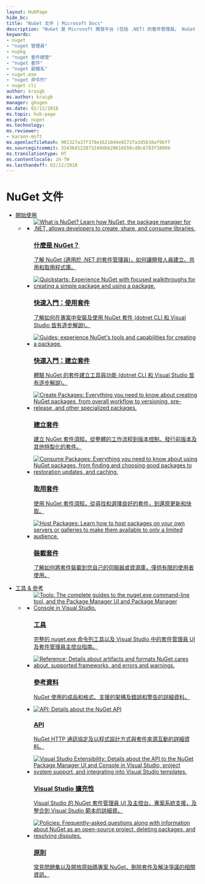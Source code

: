 ```yaml
---
layout: HubPage
hide_bc: 
title: "NuGet 文件 | Microsoft Docs"
description: "NuGet 是 Microsoft 開發平台 (包括 .NET) 的套件管理員。 NuGet 用戶端工具能讓您建立與取用套件。"
keywords:
- nuget
- "nuget 管理員"
- nupkg
- "nuget 套件總管"
- "nuget 套件"
- "nuget 副檔名"
- nuget.exe
- "nuget 命令列"
- nuget cli
author: kraigb
ms.author: kraigb
manager: ghogen
ms.date: 02/12/2018
ms.topic: hub-page
ms.prod: nuget
ms.technology: 
ms.reviewer:
- karann-msft
ms.openlocfilehash: 901327a37f378e16210d4e0272fa3d5638af9bff
ms.sourcegitcommit: 33436d122873249dbb20616556cd8c6783f38909
ms.translationtype: HT
ms.contentlocale: zh-TW
ms.lasthandoff: 02/12/2018
---
```

<div id="main" class="v2">
<div class="container">
    <h1>NuGet 文件</h1>
    <ul class="pivots">
        <li>
            <a href="#start">開始使用</a>
            <ul id="start">
                <li>
                    <a href="#start-all"></a>
                    <ul id="start-all" class="cardsC">
                        <li>
                            <a href="what-is-nuget.md">
                            <div class="cardSize">
                                <div class="cardPadding">
                                    <div class="card">
                                        <div class="cardImageOuter">
                                            <div class="cardImage  bgdAccent1">
                                                <img src="media/hub/nuget-get-started-what-is-nuget.svg" alt="What is NuGet? Learn how NuGet, the package manager for .NET, allows developers to create, share, and consume libraries." />        
                                            </div>
                                        </div>
                                        <div class="cardText">
                                            <h3>什麼是 NuGet？</h3>
                                            <p>了解 NuGet (適用於 .NET 的套件管理員)，如何讓開發人員建立、共用和取用程式庫。</p>
                                        </div>
                                    </div>
                                </div>
                            </div>
                            </a>
                        </li>
                        <li>
                            <a href="quickstart/install-and-use-a-package-using-the-dotnet-cli.md">
                            <div class="cardSize">
                                <div class="cardPadding">
                                    <div class="card">
                                        <div class="cardImageOuter">
                                            <div class="cardImage  bgdAccent1">
                                                <img src="media/hub/nuget-get-started-quickstarts.svg" alt="Quickstarts: Experience NuGet with focused walkthroughs for creating a simple package and using a package." />
                                            </div>
                                        </div>
                                        <div class="cardText">
                                            <h3>快速入門：使用套件</h3>
                                            <p>了解如何在專案中安裝及使用 NuGet 套件 (dotnet CLI 和 Visual Studio 皆有逐步解說)。</p>
                                        </div>
                                    </div>
                                </div>
                            </div>
                            </a>
                        </li>
                        <li>
                            <a href="quickstart/create-and-publish-a-package-using-the-dotnet-cli.md">
                            <div class="cardSize">
                                <div class="cardPadding">
                                    <div class="card">
                                        <div class="cardImageOuter">
                                            <div class="cardImage  bgdAccent1">
                                                <img src="media/hub/nuget-get-started-guides.svg" alt="Guides: experience NuGet's tools and capabilities for creating a package." />
                                            </div>
                                        </div>
                                        <div class="cardText">
                                            <h3>快速入門：建立套件</h3>
                                            <p>體驗 NuGet 的套件建立工具與功能 (dotnet CLI 和 Visual Studio 皆有逐步解說)。</p>
                                        </div>
                                    </div>
                                </div>
                            </div>
                            </a>
                        </li>
                        <li>
                            <a href="create-packages/overview-and-workflow.md">
                            <div class="cardSize">
                                <div class="cardPadding">
                                    <div class="card">
                                        <div class="cardImageOuter">
                                            <div class="cardImage  bgdAccent1">
                                                <img src="media/hub/nuget-get-started-create-packages.svg" alt="Create Packages: Everything you need to know about creating NuGet packages, from overall workflow to versioning, pre-release, and other specialized packages." />
                                            </div>
                                        </div>
                                        <div class="cardText">
                                            <h3>建立套件</h3>
                                            <p>建立 NuGet 套件須知，從整體的工作流程到版本控制、發行前版本及其他特製化的套件。</p>
                                        </div>
                                    </div>
                                </div>
                            </div>
                            </a>
                        </li>
                        <li>
                            <a href="consume-packages/overview-and-workflow.md">
                            <div class="cardSize">
                                <div class="cardPadding">
                                    <div class="card">
                                        <div class="cardImageOuter">
                                            <div class="cardImage  bgdAccent1">
                                                <img src="media/hub/nuget-get-started-consume-packages.svg" alt="Consume Packages: Everything you need to know about using NuGet packages, from finding and choosing good packages to restoration updates, and caching." />
                                            </div>
                                        </div>
                                        <div class="cardText">
                                            <h3>取用套件</h3>
                                            <p>使用 NuGet 套件須知，從尋找和選擇良好的套件，到還原更新和快取。</p>
                                        </div>
                                    </div>
                                </div>
                            </div>
                            </a>
                        </li>
                        <li>
                            <a href="hosting-packages/overview.md">
                            <div class="cardSize">
                                <div class="cardPadding">
                                    <div class="card">
                                        <div class="cardImageOuter">
                                            <div class="cardImage  bgdAccent1">
                                                <img src="media/hub/nuget-get-started-host-packages.svg" alt="Host Packages: Learn how to host packages on your own servers or galleries to make them available to only a limited audience." />
                                            </div>
                                        </div>
                                        <div class="cardText">
                                            <h3>裝載套件</h3>
                                            <p>了解如何將套件裝載到您自己的伺服器或資源庫，僅供有限的使用者使用。</p>
                                        </div>
                                    </div>
                                </div>
                            </div>
                            </a>
                        </li>
                    </ul>
                </li>
            </ul>
        </li>
        <li>
            <a href="#tools">工具 &amp; 參考</a>
            <ul id="tools">
                <li>
                    <a href="#tools-all"></a>
                    <ul id="tools-all" class="cardsC">
                        <li>
                            <a href="tools/nuget-exe-cli-reference.md">
                            <div class="cardSize">
                                <div class="cardPadding">
                                    <div class="card">
                                        <div class="cardImageOuter">
                                            <div class="cardImage  bgdAccent1">
                                                <img src="media/hub/nuget-tools-tools.svg" alt="Tools: The complete guides to the nuget.exe command-line tool, and the Package Manager UI and Package Manager Console in Visual Studio." />
                                            </div>
                                        </div>
                                        <div class="cardText">
                                            <h3>工具</h3>
                                            <p>完整的 nuget.exe 命令列工具以及 Visual Studio 中的套件管理員 UI 及套件管理員主控台指南。</p>
                                        </div>
                                    </div>
                                </div>
                            </div>
                            </a>
                        </li>
                        <li>
                            <a href="reference/nuspec.md">
                            <div class="cardSize">
                                <div class="cardPadding">
                                    <div class="card">
                                        <div class="cardImageOuter">
                                            <div class="cardImage  bgdAccent1">
                                                <img src="media/hub/nuget-tools-reference.svg" alt="Reference: Details about artifacts and formats NuGet cares about, supported frameworks, and errors and warnings." />
                                            </div>
                                        </div>
                                        <div class="cardText">
                                            <h3>參考資料</h3>
                                            <p>NuGet 使用的成品和格式、支援的架構及錯誤和警告的詳細資料。</p>
                                        </div>
                                    </div>
                                </div>
                            </div>
                            </a>
                        </li>
                        <li>
                            <a href="api/overview.md">
                            <div class="cardSize">
                                <div class="cardPadding">
                                    <div class="card">
                                        <div class="cardImageOuter">
                                            <div class="cardImage  bgdAccent1">
                                                <img src="media/hub/nuget-tools-api.svg" alt="API: Details about the NuGet API" />
                                            </div>
                                        </div>
                                        <div class="cardText">
                                            <h3>API</h3>
                                            <p>NuGet HTTP 通訊協定及以程式設計方式與套件來源互動的詳細資料。</p>
                                        </div>
                                    </div>
                                </div>
                            </div>
                            </a>
                        </li>
                        <li>
                            <a href="visual-studio-extensibility/nuget-api-in-visual-studio.md">
                            <div class="cardSize">
                                <div class="cardPadding">
                                    <div class="card">
                                        <div class="cardImageOuter">
                                            <div class="cardImage  bgdAccent1">
                                                <img src="media/hub/nuget-tools-vs-extensibility.svg" alt="Visual Studio Extensibility: Details about the API to the NuGet Package Manager UI and Console in Visual Studio, project system support, and integrating into Visual Studio templates." />
                                            </div>
                                        </div>
                                        <div class="cardText">
                                            <h3>Visual Studio 擴充性</h3>
                                            <p>Visual Studio 的 NuGet 套件管理員 UI 及主控台、專案系統支援，及整合到 Visual Studio 範本的詳細資。</p>
                                        </div>
                                    </div>
                                </div>
                            </div>
                            </a>
                        </li>
                        <li>
                            <a href="policies/nuget-faq.md">
                            <div class="cardSize">
                                <div class="cardPadding">
                                    <div class="card">
                                        <div class="cardImageOuter">
                                            <div class="cardImage  bgdAccent1">
                                                <img src="media/hub/nuget-tools-policies.svg" alt="Policies: Frequently-asked questions along with information about NuGet as an open-source project, deleting packages, and resolving disputes." />
                                            </div>
                                        </div>
                                        <div class="cardText">
                                            <h3>原則</h3>
                                            <p>常見問題集以及開放原始碼專案 NuGet、刪除套件及解決爭議的相關資訊。</p>
                                        </div>
                                    </div>
                                </div>
                            </div>
                            </a>
                        </li>
                    </ul>
                </li>
            </ul>
        </li>
    </ul>
</div>
